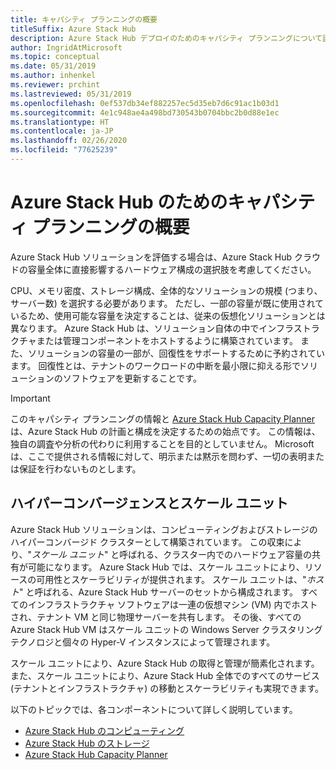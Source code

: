 ```yaml
---
title: キャパシティ プランニングの概要
titleSuffix: Azure Stack Hub
description: Azure Stack Hub デプロイのためのキャパシティ プランニングについて説明します。
author: IngridAtMicrosoft
ms.topic: conceptual
ms.date: 05/31/2019
ms.author: inhenkel
ms.reviewer: prchint
ms.lastreviewed: 05/31/2019
ms.openlocfilehash: 0ef537db34ef882257ec5d35eb7d6c91ac1b03d1
ms.sourcegitcommit: 4e1c948ae4a498bd730543b0704bbc2b0d88e1ec
ms.translationtype: HT
ms.contentlocale: ja-JP
ms.lasthandoff: 02/26/2020
ms.locfileid: "77625239"
---
```

# <a name="capacity-planning-for-azure-stack-hub-overview"></a>Azure Stack Hub のためのキャパシティ プランニングの概要

Azure Stack Hub ソリューションを評価する場合は、Azure Stack Hub クラウドの容量全体に直接影響するハードウェア構成の選択肢を考慮してください。

CPU、メモリ密度、ストレージ構成、全体的なソリューションの規模 (つまり、サーバー数) を選択する必要があります。 ただし、一部の容量が既に使用されているため、使用可能な容量を決定することは、従来の仮想化ソリューションとは異なります。 Azure Stack Hub は、ソリューション自体の中でインフラストラクチャまたは管理コンポーネントをホストするように構築されています。 また、ソリューションの容量の一部が、回復性をサポートするために予約されています。 回復性とは、テナントのワークロードの中断を最小限に抑える形でソリューションのソフトウェアを更新することです。

> [!IMPORTANT]
> このキャパシティ プランニングの情報と [Azure Stack Hub Capacity Planner](https://aka.ms/azstackcapacityplanner) は、Azure Stack Hub の計画と構成を決定するための始点です。 この情報は、独自の調査や分析の代わりに利用することを目的としていません。 Microsoft は、ここで提供される情報に対して、明示または黙示を問わず、一切の表明または保証を行わないものとします。

## <a name="hyperconvergence-and-the-scale-unit"></a>ハイパーコンバージェンスとスケール ユニット
Azure Stack Hub ソリューションは、コンピューティングおよびストレージのハイパーコンバージド クラスターとして構築されています。 この収束により、"*スケール ユニット*" と呼ばれる、クラスター内でのハードウェア容量の共有が可能になります。 Azure Stack Hub では、スケール ユニットにより、リソースの可用性とスケーラビリティが提供されます。 スケール ユニットは、"*ホスト*" と呼ばれる、Azure Stack Hub サーバーのセットから構成されます。 すべてのインフラストラクチャ ソフトウェアは一連の仮想マシン (VM) 内でホストされ、テナント VM と同じ物理サーバーを共有します。 その後、すべての Azure Stack Hub VM はスケール ユニットの Windows Server クラスタリング テクノロジと個々の Hyper-V インスタンスによって管理されます。

スケール ユニットにより、Azure Stack Hub の取得と管理が簡素化されます。 また、スケール ユニットにより、Azure Stack Hub 全体でのすべてのサービス (テナントとインフラストラクチャ) の移動とスケーラビリティも実現できます。

以下のトピックでは、各コンポーネントについて詳しく説明しています。

- [Azure Stack Hub のコンピューティング](azure-stack-capacity-planning-compute.md)
- [Azure Stack Hub のストレージ](azure-stack-capacity-planning-storage.md)
- [Azure Stack Hub Capacity Planner](azure-stack-capacity-planner.md)
